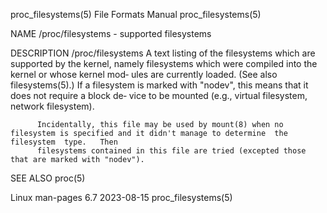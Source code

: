 proc_filesystems(5)						      File Formats Manual						   proc_filesystems(5)

NAME
       /proc/filesystems - supported filesystems

DESCRIPTION
       /proc/filesystems
	      A text listing of the filesystems which are supported by the kernel, namely filesystems which were compiled into the kernel or whose kernel mod‐
	      ules  are currently loaded.  (See also filesystems(5).)  If a filesystem is marked with "nodev", this means that it does not require a block de‐
	      vice to be mounted (e.g., virtual filesystem, network filesystem).

	      Incidentally, this file may be used by mount(8) when no filesystem is specified and it didn't manage to determine	 the  filesystem  type.	  Then
	      filesystems contained in this file are tried (excepted those that are marked with "nodev").

SEE ALSO
       proc(5)

Linux man-pages 6.7							  2023-08-15							   proc_filesystems(5)
